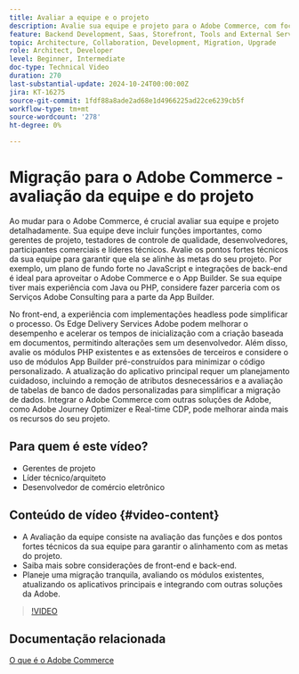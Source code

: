```yaml
---
title: Avaliar a equipe e o projeto
description: Avalie sua equipe e projeto para o Adobe Commerce, com foco em funções, pontos fortes técnicos, front-end e considerações de back-end para uma migração bem-sucedida.
feature: Backend Development, Saas, Storefront, Tools and External Services
topic: Architecture, Collaboration, Development, Migration, Upgrade
role: Architect, Developer
level: Beginner, Intermediate
doc-type: Technical Video
duration: 270
last-substantial-update: 2024-10-24T00:00:00Z
jira: KT-16275
source-git-commit: 1fdf88a8ade2ad68e1d4966225ad22ce6239cb5f
workflow-type: tm+mt
source-wordcount: '278'
ht-degree: 0%

---
```



# Migração para o Adobe Commerce - avaliação da equipe e do projeto

Ao mudar para o Adobe Commerce, é crucial avaliar sua equipe e projeto detalhadamente. Sua equipe deve incluir funções importantes, como gerentes de projeto, testadores de controle de qualidade, desenvolvedores, participantes comerciais e líderes técnicos. Avalie os pontos fortes técnicos da sua equipe para garantir que ela se alinhe às metas do seu projeto. Por exemplo, um plano de fundo forte no JavaScript e integrações de back-end é ideal para aproveitar o Adobe Commerce e o App Builder. Se sua equipe tiver mais experiência com Java ou PHP, considere fazer parceria com os Serviços Adobe Consulting para a parte da App Builder.

No front-end, a experiência com implementações headless pode simplificar o processo. Os Edge Delivery Services Adobe podem melhorar o desempenho e acelerar os tempos de inicialização com a criação baseada em documentos, permitindo alterações sem um desenvolvedor. Além disso, avalie os módulos PHP existentes e as extensões de terceiros e considere o uso de módulos App Builder pré-construídos para minimizar o código personalizado. A atualização do aplicativo principal requer um planejamento cuidadoso, incluindo a remoção de atributos desnecessários e a avaliação de tabelas de banco de dados personalizadas para simplificar a migração de dados. Integrar o Adobe Commerce com outras soluções de Adobe, como Adobe Journey Optimizer e Real-time CDP, pode melhorar ainda mais os recursos do seu projeto.

## Para quem é este vídeo?

* Gerentes de projeto
* Líder técnico/arquiteto
* Desenvolvedor de comércio eletrônico

## Conteúdo de vídeo {#video-content}

* A Avaliação da equipe consiste na avaliação das funções e dos pontos fortes técnicos da sua equipe para garantir o alinhamento com as metas do projeto.
* Saiba mais sobre considerações de front-end e back-end.
* Planeje uma migração tranquila, avaliando os módulos existentes, atualizando os aplicativos principais e integrando com outras soluções da Adobe.
 
>[!VIDEO](https://video.tv.adobe.com/v/3435682/?learn=on)

## Documentação relacionada

[O que é o Adobe Commerce](https://experienceleague.adobe.com/en/docs/commerce-admin/start/about)
